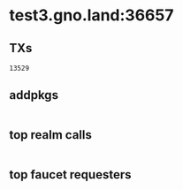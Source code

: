 # test3.gno.land:36657

## TXs
```
13529
```

## addpkgs
```
```

## top realm calls
```
```

## top faucet requesters
```
```

